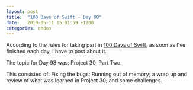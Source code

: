 ```yaml
---
layout: post
title:  "100 Days of Swift - Day 98"
date:   2019-05-11 15:01:59 +1200
categories: ohdos
---
```

According to the rules for taking part in [100 Days of Swift](https://www.hackingwithswift.com/100), as soon as I've finished each day, I have to post about it.

The topic for Day 98 was: Project 30, Part Two.

This consisted of: Fixing the bugs: Running out of memory; a wrap up and review of what was learned in Project 30; and some challenges.

